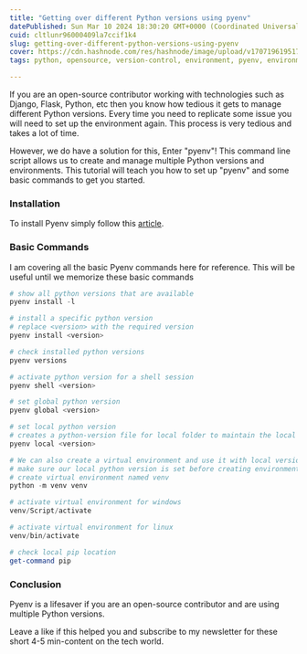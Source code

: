 ```yaml
---
title: "Getting over different Python versions using pyenv"
datePublished: Sun Mar 10 2024 18:30:20 GMT+0000 (Coordinated Universal Time)
cuid: cltlunr96000409la7ccif1k4
slug: getting-over-different-python-versions-using-pyenv
cover: https://cdn.hashnode.com/res/hashnode/image/upload/v1707196195178/3d569609-e5a2-4022-9a60-9180b464c241.png
tags: python, opensource, version-control, environment, pyenv, environment-variables

---
```


If you are an open-source contributor working with technologies such as Django, Flask, Python, etc then you know how tedious it gets to manage different Python versions. Every time you need to replicate some issue you will need to set up the environment again. This process is very tedious and takes a lot of time.

However, we do have a solution for this, Enter "pyenv"! This command line script allows us to create and manage multiple Python versions and environments. This tutorial will teach you how to set up "pyenv" and some basic commands to get you started.

### Installation

To install Pyenv simply follow this [article](https://k0nze.dev/posts/install-pyenv-venv-vscode/).

### Basic Commands

I am covering all the basic Pyenv commands here for reference. This will be useful until we memorize these basic commands

```powershell
# show all python versions that are available
pyenv install -l

# install a specific python version
# replace <version> with the required version
pyenv install <version> 

# check installed python versions
pyenv versions

# activate python version for a shell session
pyenv shell <version>

# set global python version
pyenv global <version>

# set local python version
# creates a python-version file for local folder to maintain the local version
pyenv local <version>

# We can also create a virtual environment and use it with local version as follows
# make sure our local python version is set before creating environment
# create virtual environment named venv
python -m venv venv

# activate virtual environment for windows
venv/Script/activate

# activate virtual environment for linux
venv/bin/activate

# check local pip location
get-command pip
```

### Conclusion

Pyenv is a lifesaver if you are an open-source contributor and are using multiple Python versions.

Leave a like if this helped you and subscribe to my newsletter for these short 4-5 min-content on the tech world.